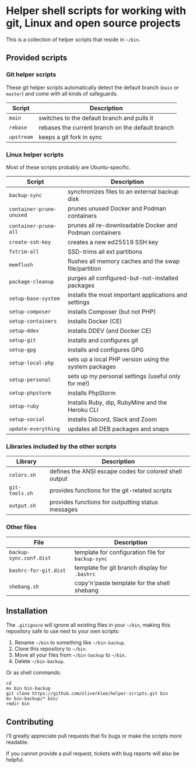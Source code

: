 # Helper shell scripts for working with git, Linux and open source projects

This is a collection of helper scripts that reside in `~/bin`.

## Provided scripts

### Git helper scripts

These git helper scripts automatically detect the default branch (`main` or `master`)
and come with all kinds of safeguards.

| Script            | Description                                        |
|-------------------|----------------------------------------------------|
| `main`            | switches to the default branch and pulls it        |
| `rebase`          | rebases the current branch on the default branch   |
| `upstream`        | keeps a git fork in sync                           |

### Linux helper scripts

Most of these scripts probably are Ubuntu-specific.

| Script                   | Description                                             |
|--------------------------|---------------------------------------------------------|
| `backup-sync`            | synchronizes files to an external backup disk           |
| `container-prune-unused` | prunes unused Docker and Podman containers              |
| `container-prune-all`    | prunes all re-downloadable Docker and Podman containers |
| `create-ssh-key`         | creates a new ed25519 SSH key                           |
| `fstrim-all`             | SSD-trims all ext partitions                            |
| `memflush`               | flushes all memory caches and the swap file/partition   |
| `package-cleanup`        | purges all configured-but-not-installed packages        |
| `setup-base-system`      | installs the most important applications and settings   |
| `setup-composer`         | installs Composer (but not PHP)                         |
| `setup-containers`       | installs Docker (CE)                                    |
| `setup-ddev`             | installs DDEV (and Docker CE)                           |
| `setup-git`              | installs and configures git                             |
| `setup-gpg`              | installs and configures GPG                             |
| `setup-local-php`        | sets up a local PHP version using the system packages   |
| `setup-personal`         | sets up my personal settings (useful only for me!)      |
| `setup-phpstorm`         | installs PhpStorm                                       |
| `setup-ruby`             | Installs Ruby, dip, RubyMine and the Heroku CLI         |
| `setup-social`           | installs Discord, Slack and Zoom                        |
| `update-everything`      | updates all DEB packages and snaps                      |

### Libraries included by the other scripts

| Library                   | Description                                            |
|---------------------------|--------------------------------------------------------|
| `colors.sh`               | defines the ANSI escape codes for colored shell output | 
| `git-tools.sh`            | provides functions for the git-related scripts         |
| `output.sh`               | provides functions for outputting status messages      |

### Other files

| File                    | Description                                       |
|-------------------------|---------------------------------------------------|
| `backup-sync.conf.dist` | template for configuration file for `backup-sync` |
| `bashrc-for-git.dist`   | template for git branch display for `.bashrc`     |
| `shebang.sh`            | copy'n'paste template for the shell shebang       |

## Installation

The `.gitignore` will ignore all existing files in your `~/bin`, making this
repository safe to use next to your own scripts:

1. Rename `~/bin` to something like `~/bin-backup`.
2. Clone this repository to `~/bin`.
3. Move all your files from `~/bin-backup` to `~/bin`.
4. Delete `~/bin-backup`.

Or as shell commands:

```shell
cd
mv bin bin-backup
git clone https://github.com/oliverklee/helper-scripts.git bin
mv bin-backup/* bin/
rmdir bin
```

## Contributing

I'll greatly appreciate pull requests that fix bugs or make the scripts more
readable.

If you cannot provide a pull request, tickets with bug reports will also be helpful.

